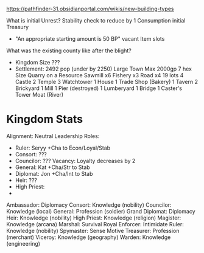 https://pathfinder-31.obsidianportal.com/wikis/new-building-types

What is initial Unrest?
Stability check to reduce by 1
Consumption
initial Treasury
- "An appropriate starting amount is 50 BP"
vacant Item slots



What was the existing county like after the blight?
- Kingdom Size ???
- Settlement: 2492 pop (under by 2250)
  Large Town 
  Max 2000gp
  7 hex Size
      Quarry on a Resource
      Sawmill x6
      Fishery x3
      Road x4
  19 lots
      4 Castle
      2 Temple
      3 Watchtower
      1 House
      1 Trade Shop (Bakery)
      1 Tavern
      2 Brickyard
      1 Mill
      1 Pier (destroyed)
      1 Lumberyard
      1 Bridge
      1 Caster's Tower
      Moat (River)




# Kingdom Stats
Alignment: Neutral
Leadership Roles:
- Ruler: Seryy
  +Cha to Econ/Loyal/Stab
- Consort: ???
- Councilor: ???
  Vacancy: Loyalty decreases by 2
- General: Kat
  +Cha/Str to Stab
- Diplomat: Jon
  +Cha/Int to Stab
- Heir: ???
- High Priest: 
-

Ambassador: Diplomacy
Consort: Knowledge (nobility)
Councilor: Knowledge (local)
General: Profession (soldier)
Grand Diplomat: Diplomacy
Heir: Knowledge (nobility)
High Priest: Knowledge (religion)
Magister: Knowledge (arcana)
Marshal: Survival
Royal Enforcer: Intimidate
Ruler: Knowledge (nobility)
Spymaster: Sense Motive
Treasurer: Profession (merchant)
Viceroy: Knowledge (geography)
Warden: Knowledge (engineering)


